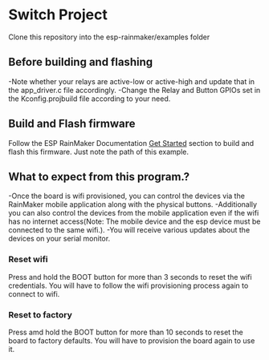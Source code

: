 # Switch Project

Clone this repository into the esp-rainmaker/examples folder

## Before building and flashing 

-Note whether your relays are active-low or active-high and update that in the app_driver.c file accordingly.
-Change the Relay and Button GPIOs set in the Kconfig.projbuild file according to your need.

## Build and Flash firmware

Follow the ESP RainMaker Documentation [Get Started](https://rainmaker.espressif.com/docs/get-started.html) section to build and flash this firmware. Just note the path of this example.

## What to expect from this program.?

-Once the board is wifi provisioned, you can control the devices via the RainMaker mobile application along with the physical buttons.
-Additionally you can also control the devices from the mobile application even if the wifi has no internet access(Note: The mobile device and the esp device must be connected to the same wifi.).
-You will receive various updates about the devices on your serial monitor.

### Reset wifi

Press and hold the BOOT button for more than 3 seconds to reset the wifi credentials. You will have to follow the wifi provisioning process again to connect to wifi.

### Reset to factory 

Press amd hold the BOOT button for more than 10 seconds to reset the board to factory defaults. You will have to provision the board again to use it.
